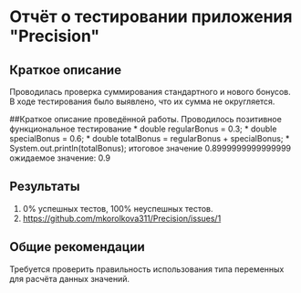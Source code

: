 # Отчёт о тестировании приложения "Precision"

## Краткое описание
Проводилась проверка суммирования стандартного и нового бонусов.
В ходе тестирования было выявлено, что их сумма не округляется.

##Краткое описание проведённой работы.
Проводилось позитивное функциональное тестирование
       * double regularBonus = 0.3;
       * double specialBonus = 0.6;
       * double totalBonus = regularBonus + specialBonus;
       * System.out.println(totalBonus);
итоговое значение 0.8999999999999999
ожидаемое значение: 0.9

## Результаты

1. 0% успешных тестов, 100% неуспешных тестов.
2. https://github.com/mkorolkova311/Precision/issues/1

## Общие рекомендации

Требуется проверить правильность использования типа переменных для расчёта данных значений.